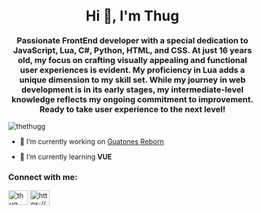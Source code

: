 <h1 align="center">Hi 👋, I'm Thug</h1>
<h3 align="center">Passionate FrontEnd developer with a special dedication to JavaScript, Lua, C#, Python, HTML, and CSS. At just 16 years old, my focus on crafting visually appealing and functional user experiences is evident. My proficiency in Lua adds a unique dimension to my skill set. While my journey in web development is in its early stages, my intermediate-level knowledge reflects my ongoing commitment to improvement. Ready to take user experience to the next level!</h3>

<p align="left"> <img src="https://komarev.com/ghpvc/?username=thethugg&label=Profile%20views&color=0e75b6&style=flat" alt="thethugg" /> </p>

- 🔭 I’m currently working on [Guatones Reborn]([none.com](https://discord.gg/proximamente-1192317468757209169))

- 🌱 I’m currently learning **VUE**

<h3 align="left">Connect with me:</h3>
<p align="left">
<a href="https://twitter.com/thug" target="blank"><img align="center" src="https://raw.githubusercontent.com/rahuldkjain/github-profile-readme-generator/master/src/images/icons/Social/twitter.svg" alt="thug" height="30" width="40" /></a>
<a href="https://discord.gg/https://discord.gg/zsZ9cFGmtz" target="blank"><img align="center" src="https://raw.githubusercontent.com/rahuldkjain/github-profile-readme-generator/master/src/images/icons/Social/discord.svg" alt="https://discord.gg/zsZ9cFGmtz" height="30" width="40" /></a>
</p>
